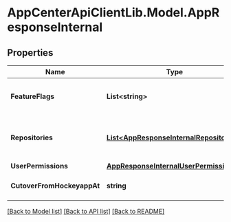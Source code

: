 # AppCenterApiClientLib.Model.AppResponseInternal
## Properties

Name | Type | Description | Notes
------------ | ------------- | ------------- | -------------
**FeatureFlags** | **List&lt;string&gt;** | The feature flags that are enabled for this app | [optional] 
**Repositories** | [**List&lt;AppResponseInternalRepositories&gt;**](AppResponseInternalRepositories.md) | The repositories associated with this app | [optional] 
**UserPermissions** | [**AppResponseInternalUserPermissions**](AppResponseInternalUserPermissions.md) |  | [optional] 
**CutoverFromHockeyappAt** | **string** | The cutover date of this app | [optional] 

[[Back to Model list]](../README.md#documentation-for-models) [[Back to API list]](../README.md#documentation-for-api-endpoints) [[Back to README]](../README.md)


